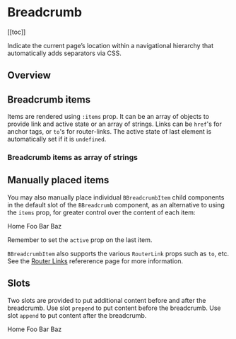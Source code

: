 # Breadcrumb

<ComponentSidebar>

[[toc]]

</ComponentSidebar>

<div class="lead mb-5">

Indicate the current page’s location within a navigational hierarchy that automatically adds separators via CSS.

</div>

## Overview

<HighlightCard>
  <BBreadcrumb :items="breadcrumbItems" />
  <template #html>

```vue
<BBreadcrumb :items="breadcrumbItems" />

<script setup lang="ts">
import type {BreadcrumbItem} from 'bootstrap-vue-next'

const breadcrumbItems = ref<BreadcrumbItem[]>([
  {text: 'Admin', href: 'https://getbootstrap.com/'},
  {text: 'Manage', href: '#'},
  {text: 'Library'},
])
</script>
```

  </template>
</HighlightCard>

## Breadcrumb items

Items are rendered using `:items` prop. It can be an array of objects to provide link and active
state or an array of strings. Links can be `href`'s for anchor tags, or `to`'s for router-links.
The active state of last element is automatically set if it is `undefined`.

### Breadcrumb items as array of strings

<HighlightCard>
  <BBreadcrumb :items="breadcrumbStringArray" />
  <template #html>

```vue
<BBreadcrumb :items="breadcrumbStringArray" />

<script setup lang="ts">
const breadcrumbStringArray = ['Admin', 'Manage', 'Library']
</script>
```

  </template>
</HighlightCard>

## Manually placed items

You may also manually place individual `BBreadcrumbItem` child components in the default slot of
the `BBreadcrumb` component, as an alternative to using the `items` prop, for greater control
over the content of each item:

<HighlightCard>
  <BBreadcrumb>
    <BBreadcrumbItem href="#home">
      Home
    </BBreadcrumbItem>
    <BBreadcrumbItem href="#foo">Foo</BBreadcrumbItem>
    <BBreadcrumbItem href="#bar" @click="alertEvent">Bar</BBreadcrumbItem>
    <BBreadcrumbItem active>Baz</BBreadcrumbItem>
  </BBreadcrumb>
  <template #html>

```vue
<BBreadcrumb>
  <BBreadcrumbItem href="#home"> Home </BBreadcrumbItem>
  <BBreadcrumbItem href="#foo">Foo</BBreadcrumbItem>
  <BBreadcrumbItem href="#bar" @click="alertEvent">Bar</BBreadcrumbItem>
  <BBreadcrumbItem active>Baz</BBreadcrumbItem>
</BBreadcrumb>

<script setup lang="ts">
const alertEvent = (event: PointerEvent) => {
  alert(`Event ${event.target}`)
}
</script>
```

  </template>
</HighlightCard>

Remember to set the `active` prop on the last item.

`BBreadcrumbItem` also supports the various `RouterLink` props such as `to`, etc. See the
[Router Links](/docs/reference/router-links) refererence page for more information.

## Slots

Two slots are provided to put additional content before and after the breadcrumb.
Use slot `prepend` to put content before the breadcrumb. Use slot `append` to put content after the breadcrumb.

<HighlightCard>
  <BBreadcrumb>
    <BBreadcrumbItem href="#home">
      Home
    </BBreadcrumbItem>
    <BBreadcrumbItem href="#foo">Foo</BBreadcrumbItem>
    <BBreadcrumbItem href="#bar">Bar</BBreadcrumbItem>
    <BBreadcrumbItem active>Baz</BBreadcrumbItem>
    <template v-slot:prepend><span class="mx-2">prepend text</span></template>
    <template v-slot:append><span class="mx-2">append text</span></template>
  </BBreadcrumb>
  <template #html>

```vue-html
<BBreadcrumb>
  <BBreadcrumbItem href="#home"> Home </BBreadcrumbItem>
  <BBreadcrumbItem href="#foo">Foo</BBreadcrumbItem>
  <BBreadcrumbItem href="#bar">Bar</BBreadcrumbItem>
  <BBreadcrumbItem active>Baz</BBreadcrumbItem>
  <template v-slot:prepend><span class="mx-2">prepend text</span></template>
  <template v-slot:append><span class="mx-2">append text</span></template>
</BBreadcrumb>
```

  </template>
</HighlightCard>

<ComponentReference :data="data" />

<script setup lang="ts">
import {data} from '../../data/components/breadcrumb.data'
import {ref} from 'vue';
import {BBreadcrumbItem, BBreadcrumb} from 'bootstrap-vue-next'
import ComponentReference from '../../components/ComponentReference.vue'
import ComponentSidebar from '../../components/ComponentSidebar.vue'
import HighlightCard from '../../components/HighlightCard.vue'

const breadcrumbItems = ref<BreadcrumbItem[]>([
  { text: 'Admin', href:'https://getbootstrap.com/'},
  { text: 'Manage', href:'#'},
  { text: 'Library'},
]);

const breadcrumbStringArray = ['Admin', 'Manage', 'Library'];

const alertEvent = (event: PointerEvent) => {
  alert(`Event ${event.target}`);
}
</script>
